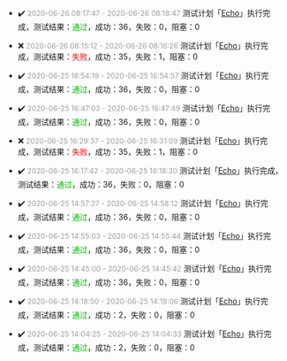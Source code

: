 - ✔️ <font color=#9D9D9D size=2>2020-06-26 08&#58;17&#58;47 - 2020-06-26 08&#58;18&#58;47</font> 测试计划「[Echo](Echo/Echo_20200626_081747)」执行完成，测试结果：<font color=#00BB00>通过</font>，成功：36，失败：0，阻塞：0

- ❌ <font color=#9D9D9D size=2>2020-06-26 08&#58;15&#58;12 - 2020-06-26 08&#58;16&#58;26</font> 测试计划「[Echo](Echo/Echo_20200626_081512)」执行完成，测试结果：<font color=#FF0000>失败</font>，成功：35，失败：1，阻塞：0

- ✔️ <font color=#9D9D9D size=2>2020-06-25 16&#58;54&#58;19 - 2020-06-25 16&#58;54&#58;57</font> 测试计划「[Echo](Echo/Echo_20200625_165419)」执行完成，测试结果：<font color=#00BB00>通过</font>，成功：36，失败：0，阻塞：0

- ✔️ <font color=#9D9D9D size=2>2020-06-25 16&#58;47&#58;03 - 2020-06-25 16&#58;47&#58;49</font> 测试计划「[Echo](Echo/Echo_20200625_164703)」执行完成，测试结果：<font color=#00BB00>通过</font>，成功：36，失败：0，阻塞：0

- ❌ <font color=#9D9D9D size=2>2020-06-25 16&#58;29&#58;37 - 2020-06-25 16&#58;31&#58;09</font> 测试计划「[Echo](Echo/Echo_20200625_162937)」执行完成，测试结果：<font color=#FF0000>失败</font>，成功：35，失败：1，阻塞：0

- ✔️ <font color=#9D9D9D size=2>2020-06-25 16&#58;17&#58;42 - 2020-06-25 16&#58;18&#58;30</font> 测试计划「[Echo](Echo/Echo_20200625_161742)」执行完成，测试结果：<font color=#00BB00>通过</font>，成功：36，失败：0，阻塞：0

- ✔️ <font color=#9D9D9D size=2>2020-06-25 14&#58;57&#58;27 - 2020-06-25 14&#58;58&#58;12</font> 测试计划「[Echo](Echo/Echo_20200625_145727)」执行完成，测试结果：<font color=#00BB00>通过</font>，成功：36，失败：0，阻塞：0

- ✔️ <font color=#9D9D9D size=2>2020-06-25 14&#58;55&#58;03 - 2020-06-25 14&#58;55&#58;44</font> 测试计划「[Echo](Echo/Echo_20200625_145503)」执行完成，测试结果：<font color=#00BB00>通过</font>，成功：36，失败：0，阻塞：0

- ✔️ <font color=#9D9D9D size=2>2020-06-25 14&#58;45&#58;00 - 2020-06-25 14&#58;45&#58;42</font> 测试计划「[Echo](Echo/Echo_20200625_144500)」执行完成，测试结果：<font color=#00BB00>通过</font>，成功：36，失败：0，阻塞：0

- ✔️ <font color=#9D9D9D size=2>2020-06-25 14&#58;18&#58;50 - 2020-06-25 14&#58;19&#58;06</font> 测试计划「[Echo](Echo/Echo_20200625_141850)」执行完成，测试结果：<font color=#00BB00>通过</font>，成功：2，失败：0，阻塞：0

- ✔️ <font color=#9D9D9D size=2>2020-06-25 14&#58;04&#58;25 - 2020-06-25 14&#58;04&#58;33</font> 测试计划「[Echo](Echo/Echo_20200625_140425)」执行完成，测试结果：<font color=#00BB00>通过</font>，成功：2，失败：0，阻塞：0

